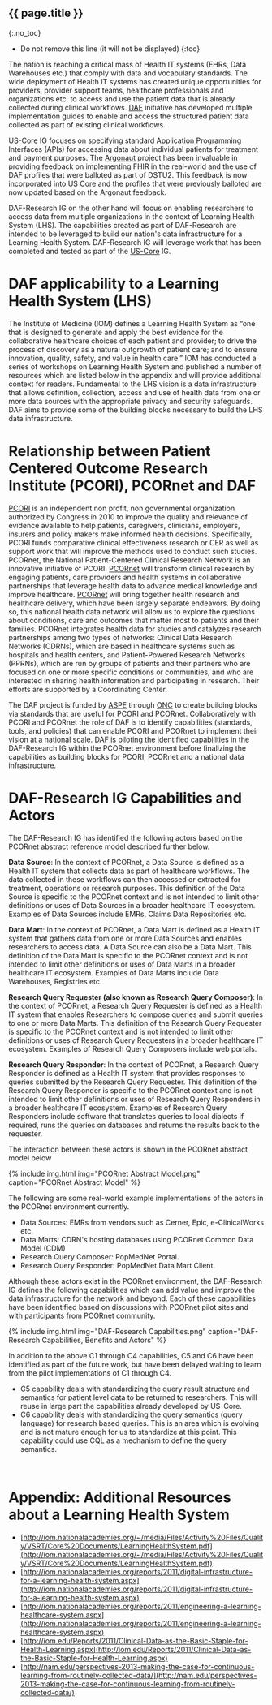 
## {{ page.title }}
{:.no_toc}

<!-- TOC  the css styling for this is \pages\assets\css\project.css under 'markdown-toc'-->

* Do not remove this line (it will not be displayed)
{:toc}

<!-- end TOC -->

The nation is reaching a critical mass of Health IT systems (EHRs, Data Warehouses etc.) that comply with data and vocabulary standards. The wide deployment of Health IT systems has created unique opportunities for providers, provider support teams, healthcare professionals and organizations etc. to access and use the patient data that is already collected during clinical workflows. [DAF] initiative has developed multiple implementation guides to enable and access the structured patient data collected as part of existing clinical workflows.

[US-Core] IG focuses on specifying standard Application Programming Interfaces (APIs) for accessing data about individual patients for treatment and payment purposes. The [Argonaut] project has been invaluable in providing feedback on implementing FHIR in the real-world and the use of DAF profiles that were balloted as part of DSTU2. This feedback is now incorporated into US Core and the profiles that were previously balloted are now updated based on the Argonaut feedback.

DAF-Research IG on the other hand will focus on enabling researchers to access data from multiple organizations in the context of Learning Health System (LHS). The capabilities created as part of DAF-Research are intended to be leveraged to build our nation's data infrastructure for a Learning Health System. DAF-Research IG will leverage work that has been completed and tested as part of the [US-Core] IG.

# DAF applicability to a Learning Health System (LHS)

The Institute of Medicine (IOM) defines a Learning Health System as “one that is designed to generate and apply the best evidence for the collaborative healthcare choices of each patient and provider; to drive the process of discovery as a natural outgrowth of patient care; and to ensure innovation, quality, safety, and value in health care.” IOM has conducted a series of workshops on Learning Health System and published a number of resources which are listed below in the appendix and will provide additional context for readers. Fundamental to the LHS vision is a data infrastructure that allows definition, collection, access and use of health data from one or more data sources with the appropriate privacy and security safeguards. DAF aims to provide some of the building blocks necessary to build the LHS data infrastructure.

# Relationship between Patient Centered Outcome Research Institute (PCORI), PCORnet and DAF

[PCORI] is an independent non profit, non governmental organization authorized by Congress in 2010 to improve the quality and relevance of evidence available to help patients, caregivers, clinicians, employers, insurers and policy makers make informed health decisions. Specifically, PCORI funds comparative clinical effectiveness research or CER as well as support work that will improve the methods used to conduct such studies. PCORnet, the National Patient-Centered Clinical Research Network is an innovative initiative of PCORI. [PCORnet] will transform clinical research by engaging patients, care providers and health systems in collaborative partnerships that leverage health data to advance medical knowledge and improve healthcare. [PCORnet] will bring together health research and healthcare delivery, which have been largely separate endeavors. By doing so, this national health data network will allow us to explore the questions about conditions, care and outcomes that matter most to patients and their families. PCORnet integrates health data for studies and catalyzes research partnerships among two types of networks: Clinical Data Research Networks (CDRNs), which are based in healthcare systems such as hospitals and health centers, and Patient-Powered Research Networks (PPRNs), which are run by groups of patients and their partners who are focused on one or more specific conditions or communities, and who are interested in sharing health information and participating in research. Their efforts are supported by a Coordinating Center.

The DAF project is funded by [ASPE] through [ONC] to create building blocks via standards that are useful for PCORI and PCORnet. Collaboratively with PCORI and PCORnet the role of DAF is to identify capabilities (standards, tools, and policies) that can enable PCORI and PCORnet to implement their vision at a national scale. DAF is piloting the identified capabilities in the DAF-Research IG within the PCORnet environment before finalizing the capabilities as building blocks for PCORI, PCORnet and a national data infrastructure.

# DAF-Research IG Capabilities and Actors

The DAF-Research IG has identified the following actors based on the PCORnet abstract reference model described further below.

**Data Source**: In the context of PCORnet, a Data Source is defined as a Health IT system that collects data as part of healthcare workflows. The data collected in these workflows can then accessed or extracted for treatment, operations or research purposes. This definition of the Data Source is specific to the PCORnet context and is not intended to limit other definitions or uses of Data Sources in a broader healthcare IT ecosystem.
Examples of Data Sources include EMRs, Claims Data Repositories etc.

**Data Mart**: In the context of PCORnet, a Data Mart is defined as a Health IT system that gathers data from one or more Data Sources and enables researchers to access data. A Data Source can also be a Data Mart. This definition of the Data Mart is specific to the PCORnet context and is not intended to limit other definitions or uses of Data Marts in a broader healthcare IT ecosystem.
Examples of Data Marts include Data Warehouses, Registries etc.

**Research Query Requester (also known as Research Query Composer)**: In the context of PCORnet, a Research Query Requester is defined as a Health IT system that enables Researchers to compose queries and submit queries to one or more Data Marts. This definition of the Research Query Requester is specific to the PCORnet context and is not intended to limit other definitions or uses of Research Query Requesters in a broader healthcare IT ecosystem.
Examples of Research Query Composers include web portals.

**Research Query Responder**: In the context of PCORnet, a Research Query Responder is defined as a Health IT system that provides responses to queries submitted by the Research Query Requester.  This definition of the Research Query Responder is specific to the PCORnet context and is not intended to limit other definitions or uses of Research Query Responders in a broader healthcare IT ecosystem.
Examples of Research Query Responders include software that translates queries to local dialects if required, runs the queries on databases and returns the results back to the requester.

The interaction between these actors is shown in the PCORnet abstract model below

{% include img.html img="PCORnet Abstract Model.png" caption="PCORnet Abstract Model" %}

The following are some real-world example implementations of the actors in the PCORnet environment currently.

* Data Sources: EMRs from vendors such as Cerner, Epic, e-ClinicalWorks etc.
* Data Marts: CDRN's hosting databases using PCORnet Common Data Model (CDM)
* Research Query Composer: PopMedNet Portal.
* Research Query Responder: PopMedNet Data Mart Client.

Although these actors exist in the PCORnet environment, the DAF-Research IG defines the following capabilities which can add value and improve the data infrastructure for the network and beyond.
Each of these capabilities have been identified based on discussions with PCORnet pilot sites and with participants from PCORnet community.

{% include img.html img="DAF-Research Capabilities.png" caption="DAF-Research Capabilities, Benefits and Actors" %}

In addition to the above C1 through C4 capabilities, C5 and C6 have been identified as part of the future work, but have been delayed waiting to learn from the pilot implementations of C1 through C4.

* C5 capability deals with standardizing the query result structure and semantics for patient level data to be returned to researchers. This will reuse in large part the capabilities already developed by US-Core.
* C6 capability deals with standardizing the query semantics (query language) for research based queries. This is an area which is evolving and is not mature enough for us to standardize at this point. This capability could use CQL as a mechanism to define the query semantics.

<br />


# Appendix: Additional Resources about a Learning Health System

* [http://iom.nationalacademies.org/~/media/Files/Activity%20Files/Quality/VSRT/Core%20Documents/LearningHealthSystem.pdf](http://iom.nationalacademies.org/~/media/Files/Activity%20Files/Quality/VSRT/Core%20Documents/LearningHealthSystem.pdf)
* [http://iom.nationalacademies.org/reports/2011/digital-infrastructure-for-a-learning-health-system.aspx](http://iom.nationalacademies.org/reports/2011/digital-infrastructure-for-a-learning-health-system.aspx)
* [http://iom.nationalacademies.org/reports/2011/engineering-a-learning-healthcare-system.aspx](http://iom.nationalacademies.org/reports/2011/engineering-a-learning-healthcare-system.aspx)
* [http://iom.edu/Reports/2011/Clinical-Data-as-the-Basic-Staple-for-Health-Learning.aspx](http://iom.edu/Reports/2011/Clinical-Data-as-the-Basic-Staple-for-Health-Learning.aspx)
* [http://nam.edu/perspectives-2013-making-the-case-for-continuous-learning-from-routinely-collected-data/](http://nam.edu/perspectives-2013-making-the-case-for-continuous-learning-from-routinely-collected-data/)



[US-Core]: http://hl7.org/fhir/us/core/index.html
[DAF-Research]: daf-research.html
[Office of the National Coordinator (ONC)]: http://www.healthit.gov/newsroom/about-onc
[ONC]: http://www.healthit.gov/newsroom/about-onc
[Data Access Framework]: http://wiki.siframework.org/Data+Access+Framework+Homepage
[DAF]: http://wiki.siframework.org/Data+Access+Framework+Homepage
[PCORI]:  http://www.pcori.org
[PCORnet]: http://www.pcornet.org/
[Argonaut]: http://argonautwiki.hl7.org/
[ASPE]: https://aspe.hhs.gov/
[DAF-Research-intro]: index.html
[C1, C2, C3, C4]: index.html
[Data Source Conformance]: CapabilityStatement-daf-datasource.html
[Data Mart Conformance]: CapabilityStatement-daf-datamart.html
[Research Query Composer Conformance]: CapabilityStatement-daf-datasource.html
[Research Query Responder Conformance]: CapabilityStatement-daf-datasource.html
[DAF-Task]:StructureDefinition-daf-task.html
[DAF-Provenance]:StructureDefinition-daf-provenance.html
[DAF-OperationDefinition]:StructureDefinition-daf-operationdefinition.html
[DAF-Conformance]:StructureDefinition-daf-conformance.html
[DAF-QueryResults]:StructureDefinition-daf-queryresults.html
[PCORnet CDM]: http://pcornet.org/pcornet-common-data-model/
[OMOP CDM]: http://omop.org/CDM
[PCORnet]: http://www.pcornet.org/
[HHS de-identification guidance]: https://www.hhs.gov/hipaa/for-professionals/privacy/special-topics/de-identification/
[FHIR wiki]: http://wiki.hl7.org/index.php?title=FHIR
